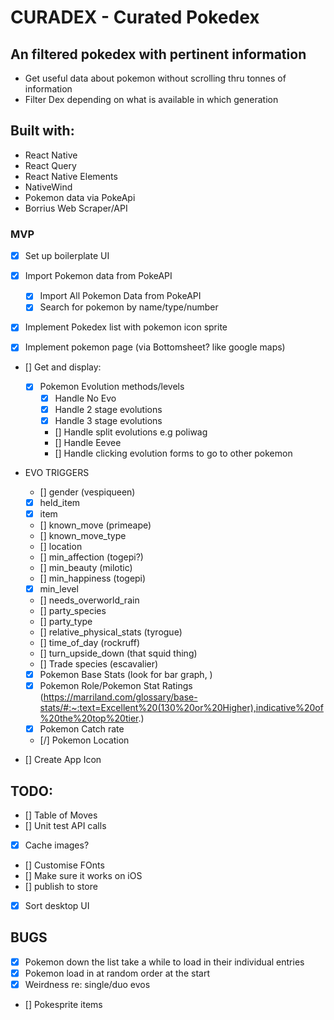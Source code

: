 # CURADEX - Curated Pokedex

## An filtered pokedex with pertinent information

- Get useful data about pokemon without scrolling thru tonnes of information
- Filter Dex depending on what is available in which generation

## Built with:

- React Native
- React Query
- React Native Elements
- NativeWind
- Pokemon data via PokeApi
- Borrius Web Scraper/API

### MVP

- [x] Set up boilerplate UI
- [x] Import Pokemon data from PokeAPI

  - [x] Import All Pokemon Data from PokeAPI
  - [x] Search for pokemon by name/type/number

- [x] Implement Pokedex list with pokemon icon sprite
- [x] Implement pokemon page (via Bottomsheet? like google maps)

- [] Get and display:

  - [x] Pokemon Evolution methods/levels
    - [x] Handle No Evo
    - [x] Handle 2 stage evolutions
    - [x] Handle 3 stage evolutions
    - [] Handle split evolutions e.g poliwag
    - [] Handle Eevee
    - [] Handle clicking evolution forms to go to other pokemon

- EVO TRIGGERS

  - [] gender (vespiqueen)
  - [x] held_item
  - [x] item
  - [] known_move (primeape)
  - [] known_move_type
  - [] location
  - [] min_affection (togepi?)
  - [] min_beauty (milotic)
  - [] min_happiness (togepi)
  - [x] min_level
  - [] needs_overworld_rain
  - [] party_species
  - [] party_type
  - [] relative_physical_stats (tyrogue)
  - [] time_of_day (rockruff)
  - [] turn_upside_down (that squid thing)
  - [] Trade species (escavalier)

  - [x] Pokemon Base Stats (look for bar graph, )
  - [x] Pokemon Role/Pokemon Stat Ratings (https://marriland.com/glossary/base-stats/#:~:text=Excellent%20(130%20or%20Higher),indicative%20of%20the%20top%20tier.)
  - [x] Pokemon Catch rate
  - [/] Pokemon Location

- [] Create App Icon

## TODO:

- [] Table of Moves
- [] Unit test API calls
- [x] Cache images?
- [] Customise FOnts
- [] Make sure it works on iOS
- [] publish to store
- [x] Sort desktop UI

## BUGS

- [x] Pokemon down the list take a while to load in their individual entries
- [x] Pokemon load in at random order at the start
- [x] Weirdness re: single/duo evos
- [] Pokesprite items
